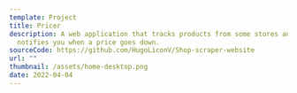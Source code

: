 ```yaml
---
template: Project
title: Pricer
description: A web application that tracks products from some stores and
  notifies you when a price goes down.
sourceCode: https://github.com/HugoLiconV/Shop-scraper-website
url: ""
thumbnail: /assets/home-desktop.png
date: 2022-04-04
---
```


